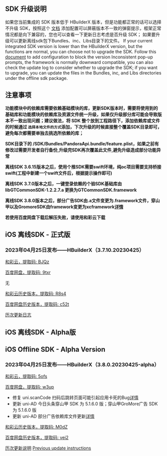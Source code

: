 ## SDK 升级说明
如果您当前集成的 SDK 版本低于 HBuilderX 版本，但是功能都正常的话可以选择不升级 SDK，按照这个 [文档](https://ask.dcloud.net.cn/article/35627) 添加配置可以屏蔽版本不一致的弹窗提示，框架正常情况都是向下兼容的，您也可以查看一下更新日志考虑是否升级 SDK； 如果要升级可以更新离线sdk包下Bundles、inc、Libs目录下的文件。
If your current integrated SDK version is lower than the HBuilderX version, but the functions are normal, you can choose not to upgrade the SDK. Follow this [document](https://ask.dcloud.net.cn/article/35627) to add configuration to block the version Inconsistent pop-up prompts, the framework is normally downward compatible, you can also check the update log to consider whether to upgrade the SDK; if you want to upgrade, you can update the files in the Bundles, inc, and Libs directories under the offline sdk package.

## 注意事项
**功能模块中的依赖库需要依赖基础模块的库，更新SDK版本时，需要将使用到的基础库和功能模块的依赖库及资源文件统一升级，如果仅升级部分库可能会导致版本不一致出现问题；建议做法，将 SDK 整个放到工程路径下，添加依赖库或文件的时候通过 `选择本地文件的方式`添加，下次升级的时候直接整个覆盖SDK目录即可，避免每次都需要单独去挑选所依赖的库；**

**SDK目录下的 /SDK/Bundles/PandoraApi.bundle/feature.plist，如果之前有修改过需要开发者自行备份,升级完SDK再次覆盖此文件,避免升级造成部分功能异常**

**离线SDK 3.6.15版本之后，使用个推SDK需要swift环境，纯oc项目需要支持桥接swift(工程中新建一个swift文件后，根据提示操作即可)**

**离线SDK 3.7.0版本之后，一键登录依赖的个验SDK基础库由libGTCommonSDK-1.2.2.7.a 更换为GTCommonSDK.framework**

**离线SDK 3.8.0版本之后，部分广告SDK由.a文件变更为.framework文件，穿山甲以及GromoreSDK由framework变更为xcframework[详情](https://nativesupport.dcloud.net.cn/AppDocs/usemodule/iOSModuleConfig/uniad.html)**

**若使用百度网盘下载后解压失败，请使用和彩云下载**


## iOS 离线SDK - 正式版

### 2023年04月25日发布——HBuilderX（3.7.10.20230425） 

[和彩云，提取码: BJQz](https://caiyun.139.com/m/i?115CepUD2n12z) 

[百度网盘，提取码: 9txr](https://pan.baidu.com/s/1-lV5IJIIwiRcGUSBoVZf9w?pwd=9txr)

无

[和彩云历史版本，提取码: R8s4](https://caiyun.139.com/m/i?115CepUoY71oX) 

[百度网盘历史版本，提取码: c52t](https://pan.baidu.com/s/1H6wVEL52fXbje-2vrxIloA?pwd=c52t)

[历次更新日志](AppDocs/download/update_history_iOS_release.md)


## iOS 离线SDK - Alpha版
## iOS Offline SDK - Alpha Version

### 2023年04月25日发布——HBuilderX（3.8.0.20230425-alpha）

[和彩云，提取码: 5ofs](https://caiyun.139.com/m/i?115Cnr50YIPtA)

[百度网盘，提取码: w3up](https://pan.baidu.com/s/1WNh9QiF9m41tkE50lH2EUw?pwd=w3up)

+ 修复 uni.scanCode 扫码后跳转页面可能引起应用卡死的Bug[详情](https://ask.dcloud.net.cn/question/160090)
+ 更新 uni-AD 今日头条穿山甲 SDK 为 5.1.6.0 版；穿山甲GroMore广告 SDK 为 5.1.6.0 版
+ 更新 uni-AD 部分广告依赖库文件更新[详情](https://nativesupport.dcloud.net.cn/AppDocs/usemodule/iOSModuleConfig/uniad.html)

[和彩云历史版本，提取码: M0dZ](https://caiyun.139.com/m/i?115CepZ7m2JBv) 

[百度网盘历史版本，提取码: vei2](https://pan.baidu.com/s/1Jl9C2zaL0uuRoMMV_jEUzw?pwd=vei2)

[历次更新说明](AppDocs/download/update_history_iOS_alpha.md)
[Previous update instructions](AppDocs/download/update_history_iOS_alpha.md)

